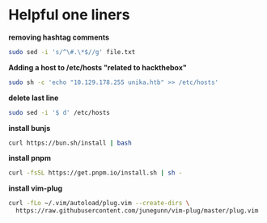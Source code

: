 # Helpful one liners

**removing hashtag comments**

```bash
sudo sed -i 's/^\#.\*$//g' file.txt
```

**Adding a host to /etc/hosts "related to hackthebox"**

```bash
sudo sh -c 'echo "10.129.178.255 unika.htb" >> /etc/hosts'
```

**delete last line**

```bash
sudo sed -i '$ d' /etc/hosts
```

**install bunjs**

```bash
curl https://bun.sh/install | bash
```

**install pnpm**

```bash
curl -fsSL https://get.pnpm.io/install.sh | sh -
```

**install vim-plug**

```bash
curl -fLo ~/.vim/autoload/plug.vim --create-dirs \
  https://raw.githubusercontent.com/junegunn/vim-plug/master/plug.vim
```
